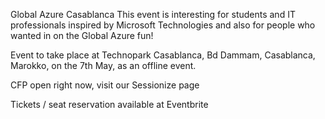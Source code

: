 Global Azure Casablanca
This event is interesting for students and IT professionals inspired by Microsoft Technologies and also for people who wanted in on the Global Azure fun!

Event to take place at Technopark Casablanca, Bd Dammam, Casablanca, Marokko, on the 7th May, as an offline event.

CFP open right now, visit our Sessionize page

Tickets / seat reservation available at Eventbrite
